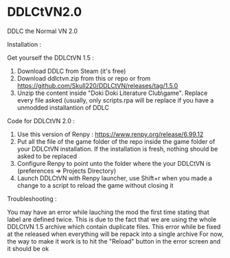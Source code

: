 # DDLCtVN2.0
DDLC the Normal VN 2.0

Installation :

Get yourself the DDLCtVN 1.5 :

  1. Download DDLC from Steam (it's free)
  2. Download ddlctvn.zip from this or repo or from https://github.com/Skull220/DDLCtVN/releases/tag/1.5.0
  3. Unzip the content inside "Doki Doki Literature Club\game". Replace every file asked (usually, only scripts.rpa will be replace if you have a unmodded installantion of DDLC

Code for DDLCtVN 2.0 :
  1. Use this version of Renpy : https://www.renpy.org/release/6.99.12
  2. Put all the file of the game folder of the repo inside the game folder of your DDLCtVN installation. If the installation is fresh, nothing should be asked to be replaced
  3. Configure Renpy to point unto the folder where the your DDLCtVN is (preferences => Projects Directory)
  4. Launch DDLCtVN with Renpy launcher, use Shift+r when you made a change to a script to reload the game without closing it

Troubleshooting :

You may have an error while lauching the mod the first time stating that label are defined twice. This is due to the fact that we are using the whole DDLCtVN 1.5 archive which contain duplicate files. This error while be fixed at the released when everything will be repack into a single archive
For now, the way to make it work is to hit the "Reload" button in the error screen and it should be ok
